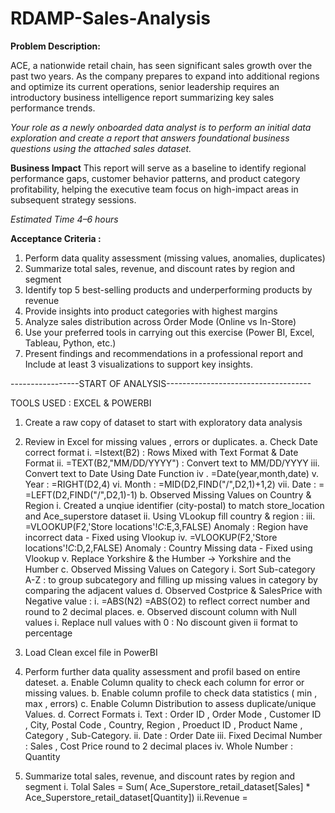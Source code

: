 # RDAMP-Sales-Analysis

**Problem Description:**

ACE, a nationwide retail chain, has seen significant sales growth over the past two years. As the company prepares to expand into additional regions and optimize its current operations, senior leadership requires an introductory business intelligence report summarizing key sales performance trends.

*Your role as a newly onboarded data analyst is to perform an initial data exploration and create a report that answers foundational business questions using the attached sales dataset.*

**Business Impact**
This report will serve as a baseline to identify regional performance gaps, customer behavior patterns, and product category profitability, helping the executive team focus on high-impact areas in subsequent strategy sessions. 

*Estimated Time*
*4–6 hours*

**Acceptance Criteria :**
1. Perform data quality assessment (missing values, anomalies, duplicates) 
2. Summarize total sales, revenue, and discount rates by region and segment 
3. Identify top 5 best-selling products and underperforming products by revenue 
4. Provide insights into product categories with highest margins 
5. Analyze sales distribution across Order Mode (Online vs In-Store) 
6. Use your preferred tools in carrying out this exercise (Power BI, Excel, Tableau, Python, etc.) 
7. Present findings and recommendations in a professional report and Include at least 3 visualizations to support key insights.


-----------------START OF ANALYSIS------------------------------------

TOOLS USED : EXCEL & POWERBI 

1. Create a raw copy of dataset to start with exploratory data analysis
2. Review in Excel for missing values , errors or duplicates.
   a. Check Date correct format
       i.  =Istext(B2) : Rows Mixed with Text Format & Date Format
       ii. =TEXT(B2,"MM/DD/YYYY") : Convert text to MM/DD/YYYY
       iii. Convert text to Date Using Date Function
       iv . =Date(year,month,date)
       v. Year :  =RIGHT(D2,4)
       vi. Month : =MID(D2,FIND("/",D2,1)+1,2)
       vii. Date : = =LEFT(D2,FIND("/",D2,1)-1)
   b. Observed Missing Values on Country & Region
       i. Created a unqiue identifier (city-postal) to match store_location and Ace_superstore dataset
       ii. Using VLookup fill country & region :
       iii. =VLOOKUP(F2,'Store locations'!$C:$E,3,FALSE) Anomaly : Region have incorrect data  - Fixed using Vlookup
       iv.  =VLOOKUP(F2,'Store locations'!$C:$D,2,FALSE) Anomaly : Country Missing data - Fixed using Vlookup
       v. Replace Yorkshire & the Humber -> Yorkshire and the Humber
    c. Observed Missing Values on Category
       i. Sort Sub-category A-Z : to group subcategory and filling up missing values in category by comparing the adjacent values
    d. Observed Costprice & SalesPrice with Negative value :
       i. =ABS(N2) =ABS(O2) to reflect correct number and round to 2 decimal places.
    e. Observed discount column with Null values
       i. Replace null values with 0 : No discount given
       ii format to percentage
  
   
4. Load Clean excel file in PowerBI
   
5. Perform further data quality assessment and profil based on entire dateset.
   a. Enable Column quality to check each column for error or missing values.
   b. Enable column profile to check data statistics ( min , max , errors)
   c. Enable Column Distribution to assess duplicate/unique Values.
   d. Correct Formats
     i. Text : Order ID , Order Mode , Customer ID , City, Postal Code , Country, Region , Proeduct ID , Product Name , Category , Sub-Category.
  ii. Date : Order Date
 iii. Fixed Decimal Number : Sales , Cost Price round to 2 decimal places
  iv. Whole Number : Quantity



7.  Summarize total sales, revenue, and discount rates by region and segment 
   i. Tolal Sales = Sum( Ace_Superstore_retail_dataset[Sales] * Ace_Superstore_retail_dataset[Quantity])
   ii.Revenue = 
   
